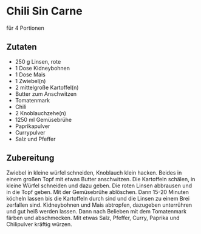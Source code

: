 # Chili Sin Carne

für 4 Portionen

## Zutaten

* 250 g	Linsen, rote
* 1 Dose Kidneybohnen
* 1 Dose Mais
* 1 Zwiebel(n)
* 2 mittelgroße	Kartoffel(n)
* Butter zum Anschwitzen
* Tomatenmark
* Chili
* 2 Knoblauchzehe(n)
* 1250 ml	Gemüsebrühe
* Paprikapulver
* Currypulver
* Salz und Pfeffer

## Zubereitung

Zwiebel in kleine würfel schneiden, Knoblauch klein hacken. 
Beides in einem großen Topf mit etwas Butter anschwitzen. 
Die Kartoffeln schälen, in kleine Würfel schneiden und dazu geben. 
Die roten Linsen abbrausen und in die Topf geben. 
Mit der Gemüsebrühe ablöschen.
Dann 15-20 Minuten köcheln lassen bis die Kartoffeln durch sind und die Linsen zu einem Brei zerfallen sind. 
Kidneybohnen und Mais abtropfen, dazugeben unterrühren und gut heiß werden lassen. 
Dann nach Belieben mit dem Tomatenmark färben und abschmecken. 
Mit etwas Salz, Pfeffer, Curry, Paprika und Chilipulver kräftig würzen. 
